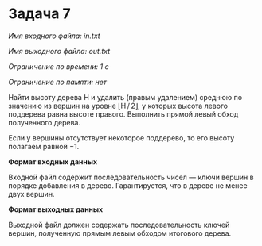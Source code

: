 # Задача 7

*Имя входного файла: in.txt*

*Имя выходного файла: out.txt*

*Ограничение по времени: 1 с*

*Ограничение по памяти: нет*


Найти высоту дерева H и удалить (правым удалением) среднюю по значению из вершин на уровне ⌊H / 2⌋, у которых высота левого поддерева равна высоте правого. Выполнить прямой левый обход полученного дерева.

Если у вершины отсутствует некоторое поддерево, то его высоту полагаем равной −1.

**Формат входных данных**

Входной файл содержит последовательность чисел — ключи вершин в порядке добавления в дерево. Гарантируется, что в дереве не менее двух вершин.

**Формат выходных данных**

Выходной файл должен содержать последовательность ключей вершин, полученную прямым левым обходом итогового дерева.
